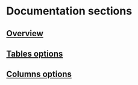 # Documentation sections

## [Overview](overview.md)

## [Tables options](tables.md)

## [Columns options](columns.md)
